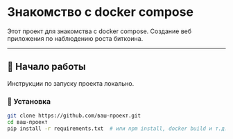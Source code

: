 # Знакомство с docker compose

Этот проект для знакомства с docker compose. Создание веб приложения по наблюдению роста биткоина. 

---

## 🚀 Начало работы

Инструкции по запуску проекта локально.

### 🔧 Установка

```bash
git clone https://github.com/ваш-проект.git
cd ваш-проект
pip install -r requirements.txt  # или npm install, docker build и т.д.
